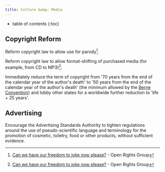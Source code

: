 ```yaml
---
title: Culture &amp; Media
---
```

* table of contents 
{:toc}

## Copyright Reform

Reform copyright law to allow use for parody[^1].

Reform copyright law to allow format-shifting of purchased media (for example, from CD to MP3)[^1].

Immediately reduce the term of copyright from '70 years from the end of the calendar year of the author's death' to '50 years from the end of the calendar year of the author's death' (the minimum allowed by the [Berne Convention](http://en.wikipedia.org/wiki/Berne_Convention_for_the_Protection_of_Literary_and_Artistic_Works)) and lobby other states for a worldwide further reduction to 'life + 25 years'.

## Advertising

Encourage the Advertising Standards Authority to tighten regulations around the use of pseudo-scientific language and terminology for the promotion of cosmetic, toiletry, food or other products, without sufficient evidence.

[^1]: [Can we have our freedom to joke now please?](https://www.openrightsgroup.org/campaigns/modernise-copyright) - Open Rights Group

